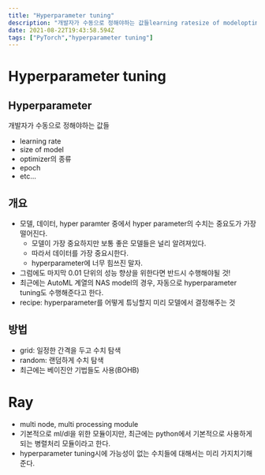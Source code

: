 ```yaml
---
title: "Hyperparameter tuning"
description: "개발자가 수동으로 정해야하는 값들learning ratesize of modeloptimizer의 종류epochetc...모델, 데이터, hyper paramter 중에서 hyper parameter의 수치는 중요도가 가장 떨어진다.모델이 가장 중요하지만 보통 좋은 모"
date: 2021-08-22T19:43:58.594Z
tags: ["PyTorch","hyperparameter tuning"]
---
```

# Hyperparameter tuning

## Hyperparameter
개발자가 수동으로 정해야하는 값들
- learning rate
- size of model
- optimizer의 종류
- epoch
- etc...

## 개요
- 모델, 데이터, hyper paramter 중에서 hyper parameter의 수치는 중요도가 가장 떨어진다.
  - 모델이 가장 중요하지만 보통 좋은 모델들은 널리 알려져있다.
  - 따라서 데이터를 가장 중요시한다.
  - hyperparameter에 너무 힘쓰진 말자.
- 그럼에도 마지막 0.01 단위의 성능 향상을 위한다면 반드시 수행해야될 것!
- 최근에는 AutoML 계열의 NAS model의 경우, 자동으로 hyperparameter tuning도 수행해준다고 한다.
- recipe: hyperparameter를 어떻게 튜닝할지 미리 모델에서 결정해주는 것

## 방법
- grid: 일정한 간격을 두고 수치 탐색
- random: 랜덤하게 수치 탐색
- 최근에는 베이진안 기법들도 사용(BOHB)

# Ray
- multi node, multi processing module
- 기본적으로 ml/dl을 위한 모듈이지만, 최근에는 python에서 기본적으로 사용하게 되는 병렬처리 모듈이라고 한다.
- hyperparameter tuning시에 가능성이 없는 수치들에 대해서는 미리 가지치기해준다.
